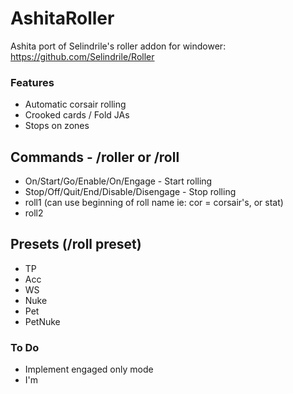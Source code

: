 # AshitaRoller
Ashita port of Selindrile's roller addon for windower: https://github.com/Selindrile/Roller  

### Features  
- Automatic corsair rolling
- Crooked cards / Fold JAs
- Stops on zones

## Commands - /roller or /roll  
- On/Start/Go/Enable/On/Engage - Start rolling  
- Stop/Off/Quit/End/Disable/Disengage - Stop rolling  
- roll1 <roll> (can use beginning of roll name ie: cor = corsair's, or stat)
- roll2 <roll>

## Presets (/roll preset)  
- TP   
- Acc  
- WS  
- Nuke  
- Pet  
- PetNuke  


### To Do
- Implement engaged only mode
- I'm 